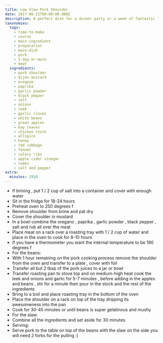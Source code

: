 ```yaml
---
title: Low Slow Pork Shoulder
date: 2017-06-21T00:00:00.000Z
description: A perfect dish for a dinner party or a week of fantastic lunches.
taxonomies:
  tags:
    - time-to-make
    - course
    - main-ingredient
    - preparation
    - main-dish
    - pork
    - 1-day-or-more
    - meat
  ingredients:
    - pork shoulder
    - dijon mustard
    - oregano
    - paprika
    - garlic powder
    - black pepper
    - salt
    - onions
    - leek
    - garlic cloves
    - white beans
    - green apples
    - bay leaves
    - chicken stock
    - allspice
    - honey
    - red cabbage
    - fennel
    - celery ribs
    - apple cider vinegar
    - lemon
    - salt and pepper
extra:
  minutes: 2910
---
```

 - If brining , put 1 / 2 cup of salt into a container and cover with enough water
 - Sit in the fridge for 18-24 hours
 - Preheat oven to 250 degrees f
 - Remove shoulder from brine and pat dry
 - Cover the shoulder in mustard
 - In a bowl combine the oregano , paprika , garlic powder , black pepper , salt and rub all over the meat
 - Place meat on a rack over a roasting tray with 1 / 2 cup of water and place in the oven to cook for 8-10 hours
 - If you have a thermometer you want the internal temperature to be 190 degrees f
 - For the beans:
 - With 1 hour remaining on the pork cooking process remove the shoulder from the oven and transfer to a plate , cover with foil
 - Transfer all but 2 tbsp of the pork juices to a jar or bowl
 - Transfer roasting pan to stove top and on medium-high heat cook the leek and onions and garlic for 5-7 minutes , before adding in the apples and beans , stir for a minute then pour in the stock and the rest of the ingredients
 - Bring to a boil and place roasting tray in the bottom of the oven
 - Place the shoulder on a rack on top of the tray dripping its awesomeness into the pan
 - Cook for 30-45 minutes or until beans is super gelatinous and mushy
 - For the slaw:
 - Combine all the ingredients and set aside for 30 minutes
 - Serving:
 - Serve pork to the table on top of the beans with the slaw on the side you will need 2 forks for the pulling :)

